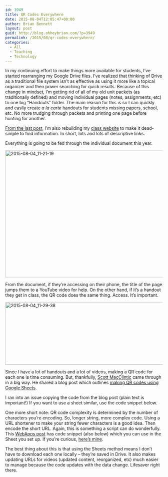 ```yaml
---
id: 3949
title: QR Codes Everywhere
date: 2015-08-04T12:05:47+00:00
author: Brian Bennett
layout: post
guid: http://blog.ohheybrian.com/?p=3949
permalink: /2015/08/qr-codes-everywhere/
categories:
  - All
  - Teaching
  - Technology
---
```

In my continuing effort to make things more available for students, I&#8217;ve started rearranging my Google Drive files. I&#8217;ve realized that thinking of Drive as a traditional file system isn&#8217;t as effective as using it more like a topical organizer and then power searching for quick results. Because of this change in mindset, I&#8217;m getting rid of all of my old unit packets (as traditionally defined) and moving individual pages (notes, assignments, etc) to one big &#8220;Handouts&#8221; folder. The main reason for this is so I can quickly and easily create _a la carte_ handouts for students missing papers, school, etc. No more trudging through packets and printing one page before hunting for another.

[From the last post](http://blog.ohheybrian.com/start-of-year-notes/), I&#8217;m also rebuilding my <a href="http://www.bennettscience.co" class="broken_link" rel="nofollow">class website</a> to make it dead-simple to find information. In short, lots and lots of descriptive links.

Everything is going to be fed through the individual document this year.

<img src="http://blog.ohheybrian.com/wp-content/uploads/2015/08/2015-08-04_11-21-19.png" alt="2015-08-04_11-21-19" width="558" height="406" class="aligncenter size-full wp-image-3950" srcset="https://blog.ohheybrian.com/wp-content/uploads/2015/08/2015-08-04_11-21-19.png 558w, https://blog.ohheybrian.com/wp-content/uploads/2015/08/2015-08-04_11-21-19-300x218.png 300w" sizes="(max-width: 558px) 100vw, 558px" />

From the document, if they&#8217;re accessing on their phone, the title of the page jumps them to a YouTube video for help. On the other hand, if it&#8217;s a handout they get in class, the QR code does the same thing. Access. It&#8217;s important.

<img src="http://blog.ohheybrian.com/wp-content/uploads/2015/08/2015-08-04_11-29-38.png" alt="2015-08-04_11-29-38" width="750" height="200" class="aligncenter size-full wp-image-3951" srcset="https://blog.ohheybrian.com/wp-content/uploads/2015/08/2015-08-04_11-29-38.png 750w, https://blog.ohheybrian.com/wp-content/uploads/2015/08/2015-08-04_11-29-38-300x80.png 300w" sizes="(max-width: 750px) 100vw, 750px" />

Since I have a lot of handouts and a lot of videos, making a QR code for each one is time consuming. But, thankfully, [Scott MacClintic](http://www.twitter.com/Smacclintic) came through in a big way. He shared a blog post which outlines [making QR codes using Google Sheets](http://tammyworcester.com/batch-create-qr-codes-in-google-spreadsheet/). 

I ran into an issue copying the code from the blog post (plain text is important!) If you want to use a sheet similar, use the code snippet below.



One more short note: QR code complexity is determined by the number of characters you&#8217;re encoding. So, longer string, more complex code. Using a URL shortener to make your string fewer characters is a good idea. Then encode the short URL. Again, this is something a script can do wonderfully. This [WebApps post](http://webapps.stackexchange.com/questions/76050/google-sheets-function-to-get-a-shortened-url-from-bit-ly-or-goo-gl-etc) has code snippet (also below) which you can use in the Sheet you set up. If you&#8217;re curious, [here&#8217;s mine](https://docs.google.com/spreadsheets/d/18DzipyvOvyWh8Dongovzd5LQCcAzJuy1yyc0M9Cb1JU/edit?usp=sharing).



The best thing about this is that using the Sheets method means I don&#8217;t have to download each one locally &#8211; they&#8217;re saved in Drive. It also makes updating URLs for videos (updated content, reorganized, etc) much easier to manage because the code updates with the data change. Lifesaver right there.